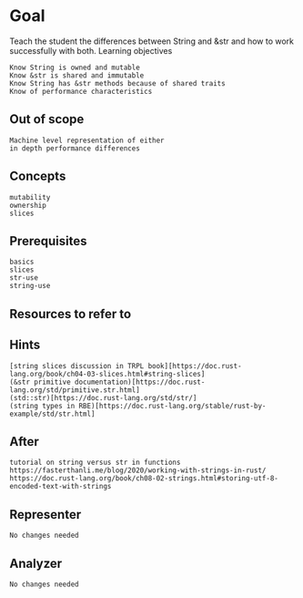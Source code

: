 # Goal

 Teach the student the differences between String and &str and how to work successfully with both.
Learning objectives

    Know String is owned and mutable
    Know &str is shared and immutable
    Know String has &str methods because of shared traits
    Know of performance characteristics

## Out of scope

    Machine level representation of either
    in depth performance differences

## Concepts

    mutability
    ownership
    slices

## Prerequisites

    basics
    slices
    str-use
    string-use

## Resources to refer to
## Hints

    [string slices discussion in TRPL book][https://doc.rust-lang.org/book/ch04-03-slices.html#string-slices]
    (&str primitive documentation)[https://doc.rust-lang.org/std/primitive.str.html]
    (std::str)[https://doc.rust-lang.org/std/str/]
    (string types in RBE)[https://doc.rust-lang.org/stable/rust-by-example/std/str.html]

## After

    tutorial on string versus str in functions
    https://fasterthanli.me/blog/2020/working-with-strings-in-rust/
    https://doc.rust-lang.org/book/ch08-02-strings.html#storing-utf-8-encoded-text-with-strings

## Representer

    No changes needed

## Analyzer

    No changes needed
